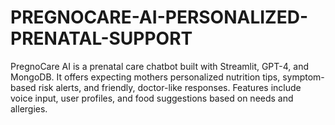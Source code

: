 # PREGNOCARE-AI-PERSONALIZED-PRENATAL-SUPPORT
PregnoCare AI is a prenatal care chatbot built with Streamlit, GPT-4, and MongoDB. It offers expecting mothers personalized nutrition tips, symptom-based risk alerts, and friendly, doctor-like responses. Features include voice input, user profiles, and food suggestions based on needs and allergies.
